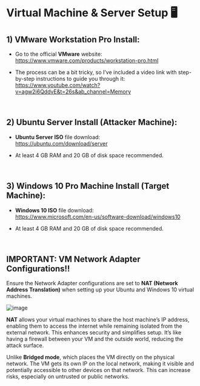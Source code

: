 # Virtual Machine & Server Setup 🖥️

## 1) VMware Workstation Pro Install: 

* Go to the official **VMware** website: </br> https://www.vmware.com/products/workstation-pro.html

* The process can be a bit tricky, so I’ve included a video link with step-by-step instructions to guide you through it: </br> https://www.youtube.com/watch?v=agw2i6QddvE&t=26s&ab_channel=Memory

</br>

## 2) Ubuntu Server Install (Attacker Machine): 

* **Ubuntu Server ISO** file download: </br> https://ubuntu.com/download/server

* At least 4 GB RAM and 20 GB of disk space recommended.

</br>

## 3) Windows 10 Pro Machine Install (Target Machine): 

* **Windows 10 ISO** file download: </br> https://www.microsoft.com/en-us/software-download/windows10

* At least 4 GB RAM and 20 GB of disk space recommended.

</br>

## IMPORTANT: VM Network Adapter Configurations‼️

Ensure the Network Adapter configurations are set to **NAT (Network Address Translation)** when setting up your Ubuntu and Windows 10 virtual machines. 

![image](https://github.com/user-attachments/assets/ea1dbf25-bab1-4ea6-be60-a29ba8e97c43)

**NAT** allows your virtual machines to share the host machine’s IP address, enabling them to access the internet while remaining isolated from the external network. This enhances security and simplifies setup. It’s like having a firewall between your VM and the outside world, reducing the attack surface.

Unlike **Bridged mode**, which places the VM directly on the physical network. The VM gets its own IP on the local network, making it visible and potentially accessible to other devices on that network. This can increase risks, especially on untrusted or public networks.

